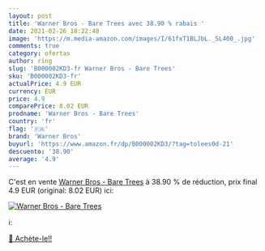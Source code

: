 ```yaml
---
layout: post
title: 'Warner Bros - Bare Trees avec 38.90 % rabais '
date: 2021-02-26 18:22:48
image: 'https://m.media-amazon.com/images/I/61fxT1BLJbL._SL400_.jpg'
comments: true
category: ofertas
author: ring
slug: 'B000002KD3-fr Warner Bros - Bare Trees'
sku: 'B000002KD3-fr'
actualPrice: 4.9 EUR
currency: EUR
price: 4.9
comparePrice: 8.02 EUR
prodname: 'Warner Bros - Bare Trees'
country: 'fr'
flag: '🇫🇷'
brand: 'Warner Bros'
buyurl: 'https://www.amazon.fr/dp/B000002KD3/?tag=tolees0d-21'
descuento: '38.90'
average: '4.9'
---
```


C'est en vente [Warner Bros - Bare Trees](https://www.amazon.fr/dp/B000002KD3/?tag=tolees0d-21)  à  38.90 % de réduction, prix final  4.9 EUR (original: 8.02 EUR) ici:

[![Warner Bros - Bare Trees](https://m.media-amazon.com/images/I/61fxT1BLJbL._SL400_.jpg)](https://www.amazon.fr/dp/B000002KD3/?tag=tolees0d-21)

ℹ️:


[🛒 Achète-le!!](https://www.amazon.fr/dp/B000002KD3/?tag=tolees0d-21)
